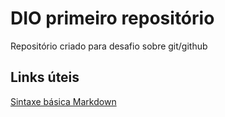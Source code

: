 # DIO primeiro repositório
Repositório criado para desafio sobre git/github

## Links úteis
[Sintaxe básica Markdown](https://markdown.net.br/ferramentas/typora/) 
